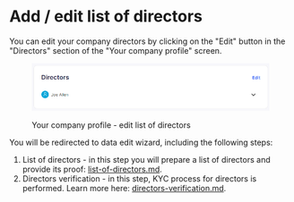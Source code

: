 # Add / edit list of directors

You can edit your company directors by clicking on the "Edit" button in the "Directors" section of the "Your company profile" screen.

<figure><img src="../../.gitbook/assets/directors.png" alt="Your company profile - edit list of directors"><figcaption><p>Your company profile - edit list of directors</p></figcaption></figure>

You will be redirected to data edit wizard, including the following steps:

1. List of directors - in this step you will prepare a list of directors and provide its proof: [list-of-directors.md](add-edit-directors/list-of-directors.md "mention").
2. Directors verification - in this step, KYC process for directors is performed. Learn more here: [directors-verification.md](add-edit-directors/directors-verification.md "mention").
